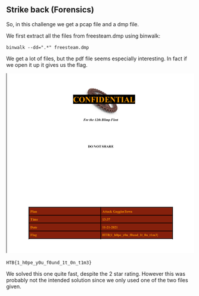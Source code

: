 ## Strike back (Forensics)

So, in this challenge we get a pcap file and a dmp file. 

We first extract all the files from freesteam.dmp using binwalk: 

```
binwalk --dd=".*" freesteam.dmp
```

We get a lot of files, but the pdf file seems especially interesting. In fact if we open it up it gives us the flag. 

![](images/pdf.png)

```
HTB{1_h0pe_y0u_f0und_1t_0n_t1m3}
```

We solved this one quite fast, despite the 2 star rating. However this was probably not the intended solution since we only used one of the two files given.  